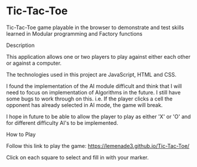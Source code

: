 # Tic-Tac-Toe

Tic-Tac-Toe game playable in the browser to demonstrate and test skills learned in Modular programming and Factory functions

Description

This application allows one or two players to play against either each other or against a computer.

The technologies used in this project are JavaScript, HTML and CSS.

I found the implementation of the AI module difficult and think that I will need to focus on implementation of Algorithms in the future. I still have some bugs to work through on this. i.e. If the player clicks a cell the opponent has already selected in AI mode, the game will break.

I hope in future to be able to allow the player to play as either 'X' or 'O' and for different difficulty AI's to be implemented.

How to Play

Follow this link to play the game: https://lemenade3.github.io/Tic-Tac-Toe/

Click on each square to select and fill in with your marker.
